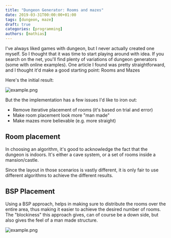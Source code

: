 ```yaml
---
title: "Dungeon Generator: Rooms and mazes"
date: 2019-03-31T00:00:00+01:00
tags: [dungeon, maze]
draft: true
categories: [programming]
authors: [mathias]
---
```


I've always liked games with dungeon, but I never actually created one myself. So I thought that it was time to start playing around with idea. If you search on the net, you'll find plenty of variations of dungeon generators (some with online examples). One article I found was pretty straightforward, and I thought it'd make a good starting point: Rooms and Mazes

Here's the initial result:

![example.png](/images/dungeon-generator-1/example.png)

But the the implementation has a few issues I'd like to iron out:

* Remove iterative placement of rooms (it's based on trial and error)
* Make room placement look more "man made"
* Make mazes more believable (e.g. more straight)


## Room placement

In choosing an algorithm, it's good to acknowledge the fact that the dungeon is indoors. It's either a cave system, or a set of rooms inside a mansion/castle.

Since the layout in those scenarios is vastly different, it is only fair to use different algorithms to achieve the different results.

## BSP Placement

Using a BSP approach, helps in making sure to distribute the rooms over the entire area, thus making it easier to achieve the desired number of rooms. The "blockiness" this approach gives, can of course be a down side, but also gives the feel of a man made structure.

![example.png](/images/dungeon-generator-1/example_bsp.png)

